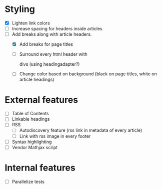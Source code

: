 # Styling

- [X] Lighten link colors 
- [ ] Increase spacing for headers inside articles
- [ ] Add breaks along with article headers.
    - [X] Add breaks for page titles
    - [ ] Surround every html header with <div class="break"> divs (using headingadapter?)
    - [ ] Change color based on background (black on page titles, white on article headings)


# External features

- [ ] Table of Contents
- [ ] Linkable headings
- [ ] RSS
    - [ ] Autodiscovery feature (rss link in metadata of every article)
    - [ ] Link with rss image in every footer
- [ ] Syntax highlighting
- [ ] Vendor Mathjax script

# Internal features

- [ ] Parallelize tests
